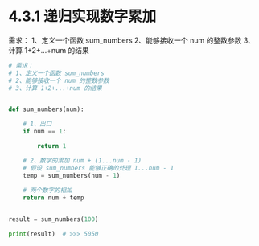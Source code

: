 # 4.3.1 递归实现数字累加

需求：
1、定义一个函数 sum_numbers
2、能够接收一个 num 的整数参数
3、计算 1+2+...+num 的结果

```python
# 需求：
# 1、定义一个函数 sum_numbers
# 2、能够接收一个 num 的整数参数
# 3、计算 1+2+...+num 的结果


def sum_numbers(num):

    # 1、出口
    if num == 1:

        return 1

    # 2、数字的累加 num + (1...num - 1)
    # 假设 sum_numbers 能够正确的处理 1...num - 1
    temp = sum_numbers(num - 1)
    
    # 两个数字的相加
    return num + temp


result = sum_numbers(100)

print(result)  # >>> 5050
```

